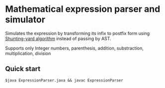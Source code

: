 # Mathematical expression parser and simulator

Simulates the expression by transforming its infix to postfix form using [Shunting-yard algorithm](https://en.wikipedia.org/wiki/Shunting-yard_algorithm) instead of passing by AST.

Supports only Integer numbers, parenthesis, addition, substraction, multiplication, division

## Quick start

```terminal
$java ExpressionParser.java && javac ExpressionParser
